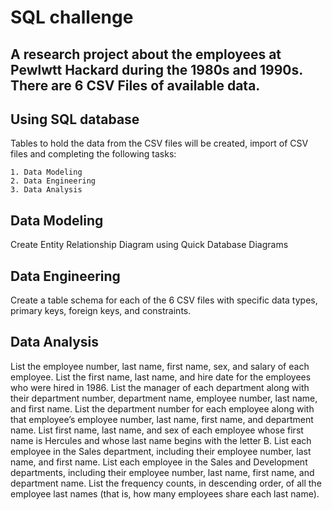 # SQL challenge
## A research project about the employees at Pewlwtt Hackard during the 1980s and 1990s. There are 6 CSV Files of available data.
## Using SQL database

Tables to hold the data from the CSV files will be created, import of CSV files and completing the following tasks:  

    1. Data Modeling
    2. Data Engineering
    3. Data Analysis
    
 ## Data Modeling
Create Entity Relationship Diagram using Quick Database Diagrams

## Data Engineering
Create a table schema for each of the 6 CSV files with specific data types, primary keys, foreign keys, and constraints.

## Data Analysis

List the employee number, last name, first name, sex, and salary of each employee.
List the first name, last name, and hire date for the employees who were hired in 1986.
List the manager of each department along with their department number, department name, employee number, last name, and first name.
List the department number for each employee along with that employee’s employee number, last name, first name, and department name.
List first name, last name, and sex of each employee whose first name is Hercules and whose last name begins with the letter B.
List each employee in the Sales department, including their employee number, last name, and first name.
List each employee in the Sales and Development departments, including their employee number, last name, first name, and department name.
List the frequency counts, in descending order, of all the employee last names (that is, how many employees share each last name).

